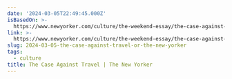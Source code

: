 ```yaml
---
date: '2024-03-05T22:49:45.000Z'
isBasedOn: >-
  https://www.newyorker.com/culture/the-weekend-essay/the-case-against-travel?source=Paid_Soc_FBIG_CM_0_ASC_GTM_0_NYR_US_Prospecting_C&utm_brand=tny&utm_paidredirect=Paid_Soc_FBIG_CMASC_C
link: >-
  https://www.newyorker.com/culture/the-weekend-essay/the-case-against-travel?source=Paid_Soc_FBIG_CM_0_ASC_GTM_0_NYR_US_Prospecting_C&utm_brand=tny&utm_paidredirect=Paid_Soc_FBIG_CMASC_C
slug: 2024-03-05-the-case-against-travel-or-the-new-yorker
tags:
  - culture
title: The Case Against Travel | The New Yorker
---
```


